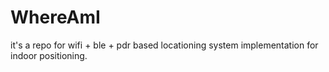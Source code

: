 # WhereAmI
it's a repo for wifi + ble + pdr based locationing system implementation for indoor positioning. 
